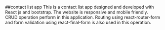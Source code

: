 ##contact list app
This is a contact list app designed and developed with React js and bootstrap. 
The website is responsive and mobile friendly.
CRUD operation perform in this application. 
Routing using react-router-form and form validation using react-final-form is also used in this operation.
